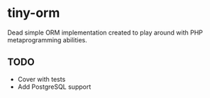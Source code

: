 # tiny-orm

Dead simple ORM implementation created to play around with PHP metaprogramming abilities.

## TODO

- Cover with tests
- Add PostgreSQL support